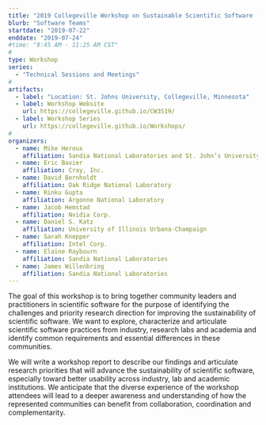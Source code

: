 ```yaml
---
title: "2019 Collegeville Workshop on Sustainable Scientific Software (CW3S19)"
blurb: "Software Teams"
startdate: "2019-07-22"
enddate: "2019-07-24"
#time: "9:45 AM - 11:25 AM CST"
#
type: Workshop 
series: 
  - "Technical Sessions and Meetings"
#
artifacts:
  - label: "Location: St. Johns University, Collegeville, Minnesota"
  - label: Workshop Website
    url: https://collegeville.github.io/CW3S19/
  - label: Workshop Series
    url: https://collegeville.github.io/Workshops/
#
organizers:
  - name: Mike Heroux 
    affiliation: Sandia National Laboratories and St. John’s University
  - name: Eric Bavier
    affiliation: Cray, Inc.
  - name: David Bernholdt
    affiliation: Oak Ridge National Laboratory
  - name: Rinku Gupta
    affiliation: Argonne National Laboratory
  - name: Jacob Hemstad
    affiliation: Nvidia Corp.
  - name: Daniel S. Katz
    affiliation: University of Illinois Urbana-Champaign
  - name: Sarah Knepper
    affiliation: Intel Corp.
  - name: Elaine Raybourn
    affiliation: Sandia National Laboratories
  - name: James Willenbring
    affiliation: Sandia National Laboratories
---
```


The goal of this workshop is to bring together community leaders and practitioners in scientific software for the purpose of identifying the challenges and priority research direction for improving the sustainability of scientific software. We want to explore, characterize and articulate scientific software practices from industry, research labs and academia and identify common requirements and essential differences in these communities.

We will write a workshop report to describe our findings and articulate research priorities that will advance the sustainability of scientific software, especially toward better usability across industry, lab and academic institutions. We anticipate that the diverse experience of the workshop attendees will lead to a deeper awareness and understanding of how the represented communities can benefit from collaboration, coordination and complementarity.